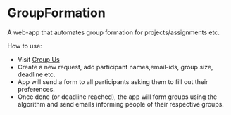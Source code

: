 # GroupFormation
A web-app that automates group formation for projects/assignments etc.   
  
How to use:
* Visit [Group Us](https://lekhrajparihar.github.io/GroupUs/)
* Create a new request, add participant names,email-ids, group size, deadline etc.
* App will send a form to all participants asking them to fill out their preferences.
* Once done (or deadline reached), the app will form groups using the algorithm and send emails informing people of their respective groups.
